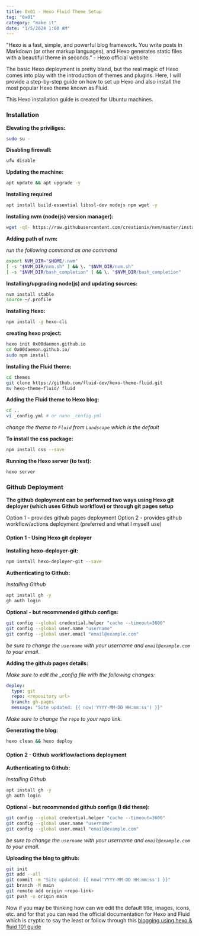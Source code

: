 ```yaml
---
title: 0x01 - Hexo Fluid Theme Setup
tag: "0x01"
category: "make it"
date: "1/5/2024 1:00 AM"
---
```


"Hexo is a fast, simple, and powerful blog framework. You write posts in Markdown (or other markup languages), and Hexo generates static files with a beautiful theme in seconds." - Hexo official website.

The basic Hexo deployment is pretty bland, but the real magic of Hexo comes into play with the introduction of themes and plugins. Here, I will provide a step-by-step guide on how to set up Hexo and also install the most popular Hexo theme known as Fluid.

This Hexo installation guide is created for Ubuntu machines.

### Installation

**Elevating the priviliges:**

```bash
sudo su -
```

**Disabling firewall:**

```bash
ufw disable
```

**Updating the machine:**

```bash
apt update && apt upgrade -y
```

**Installing required**

```bash
apt install build-essential libssl-dev nodejs npm wget -y
```

**Installing nvm (node(js) version manager):**

```bash
wget -qO- https://raw.githubusercontent.com/creationix/nvm/master/install.sh | bash
```
**Adding path of nvm:**

*run the following command as one command*
```bash
export NVM_DIR="$HOME/.nvm"
[ -s "$NVM_DIR/nvm.sh" ] && \. "$NVM_DIR/nvm.sh"  
[ -s "$NVM_DIR/bash_completion" ] && \. "$NVM_DIR/bash_completion"
```

**Installing/upgrading node(js) and updating sources:**

```bash
nvm install stable
source ~/.profile
```

**Installing Hexo:**

```bash
npm install -g hexo-cli
```

**creating hexo project:**

```bash
hexo init 0x00daemon.github.io
cd 0x00daemon.github.io/
sudo npm install
```

**Installing the Fluid theme:**

```bash
cd themes
git clone https://github.com/fluid-dev/hexo-theme-fluid.git
mv hexo-theme-fluid/ fluid
```

**Adding the Fluid theme to Hexo blog:**

```bash
cd ..
vi _config.yml # or nano _config.yml
```
*change the theme to ```Fluid``` from ```Landscape``` which is the default*

**To install the css package:**

```bash
npm install css --save
```

**Running the Hexo server (to test):**

```bash
hexo server
```

### Github Deployment

**The github deployment can be performed two ways using Hexo git deployer (which uses Github workflow) or through git pages setup**

Option 1 - provides github pages deployment
Option 2 - provides github workflow/actions deployment (preferred and what I myself use)

#### Option 1 - Using Hexo git deployer

**Installing hexo-deployer-git:**

```bash
npm install hexo-deployer-git --save
```

**Authenticating to Github:**

*Installing Github*

```bash
apt install gh -y
gh auth login
```

**Optional - but recommended github configs:**

```bash
git config --global credential.helper "cache --timeout=3600"
git config --global user.name "username"
git config --global user.email "email@example.com"
```
*be sure to change the ```username``` with your username and ```email@example.com``` to your email.*

**Adding the github pages details:**

*Make sure to edit the _config file with the following changes:*
```yml
deploy:
  type: git
  repo: <repository url>
  branch: gh-pages
  message: "Site updated: {{ now('YYYY-MM-DD HH:mm:ss') }}"
```
*Make sure to change the ```repo``` to your repo link.*

**Generating the blog:**

```bash
hexo clean && hexo deploy
```

#### Option 2 - Github workflow/actions deployment

**Authenticating to Github:**

*Installing Github*

```bash
apt install gh -y
gh auth login
```

**Optional - but recommended github configs (I did these):**

```bash
git config --global credential.helper "cache --timeout=3600"
git config --global user.name "username"
git config --global user.email "email@example.com"
```
*be sure to change the ```username``` with your username and ```email@example.com``` to your email.*

**Uploading the blog to github:**

```bash
git init
git add --all
git commit -m "Site updated: {{ now('YYYY-MM-DD HH:mm:ss') }}"
git branch -M main
git remote add origin <repo-link>
git push -u origin main
```



Now if you may be thinking how can we edit the default title, images, icons, etc. and for that you can read the official documentation for Hexo and Fluid which is cryptic to say the least or follow through this [blogging using hexo & fluid 101 guide](https://xdaem0n.com/blogging-101/)